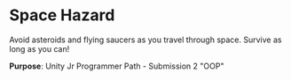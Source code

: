 # Space Hazard
Avoid asteroids and flying saucers as you travel through space. Survive as long as you can!

**Purpose**: Unity Jr Programmer Path - Submission 2 "OOP"
